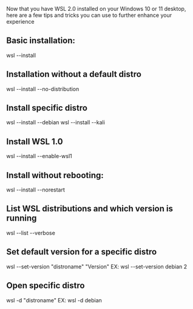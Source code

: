 Now that you have WSL 2.0 installed on your Windows 10 or 11 desktop, here are a few tips and tricks you can use to further enhance your experience


## Basic installation:
wsl --install

## Installation without a default distro
wsl --install --no-distribution

## Install specific distro
wsl --install --debian
wsl --install --kali

## Install WSL 1.0
wsl --install --enable-wsl1

## Install without rebooting:
wsl --install --norestart

## List WSL distributions and which version is running
wsl --list --verbose

## Set default version for a specific distro
wsl --set-version "distroname" "Version"  EX: wsl --set-version debian 2

## Open specific distro
wsl -d "distroname" EX: wsl -d debian

